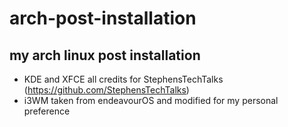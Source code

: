 # arch-post-installation

## my arch linux post installation
- KDE and XFCE all credits for StephensTechTalks (https://github.com/StephensTechTalks)
- i3WM taken from endeavourOS and modified for my personal preference
